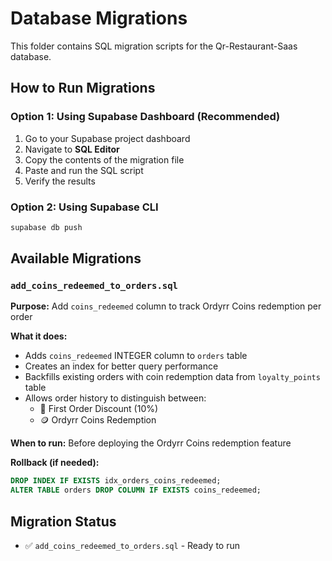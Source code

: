 # Database Migrations

This folder contains SQL migration scripts for the Qr-Restaurant-Saas database.

## How to Run Migrations

### Option 1: Using Supabase Dashboard (Recommended)
1. Go to your Supabase project dashboard
2. Navigate to **SQL Editor**
3. Copy the contents of the migration file
4. Paste and run the SQL script
5. Verify the results

### Option 2: Using Supabase CLI
```bash
supabase db push
```

## Available Migrations

### `add_coins_redeemed_to_orders.sql`
**Purpose:** Add `coins_redeemed` column to track Ordyrr Coins redemption per order

**What it does:**
- Adds `coins_redeemed` INTEGER column to `orders` table
- Creates an index for better query performance
- Backfills existing orders with coin redemption data from `loyalty_points` table
- Allows order history to distinguish between:
  - 🎉 First Order Discount (10%)
  - 🪙 Ordyrr Coins Redemption

**When to run:** Before deploying the Ordyrr Coins redemption feature

**Rollback (if needed):**
```sql
DROP INDEX IF EXISTS idx_orders_coins_redeemed;
ALTER TABLE orders DROP COLUMN IF EXISTS coins_redeemed;
```

## Migration Status

- ✅ `add_coins_redeemed_to_orders.sql` - Ready to run
